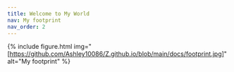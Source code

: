 ```yaml
---
title: Welcome to My World
nav: My footprint
nav_order: 2
---
```



{% include figure.html img="[https://github.com/Ashley10086/Z.github.io/blob/main/docs/footprint.jpg]" alt="My footprint" %}



